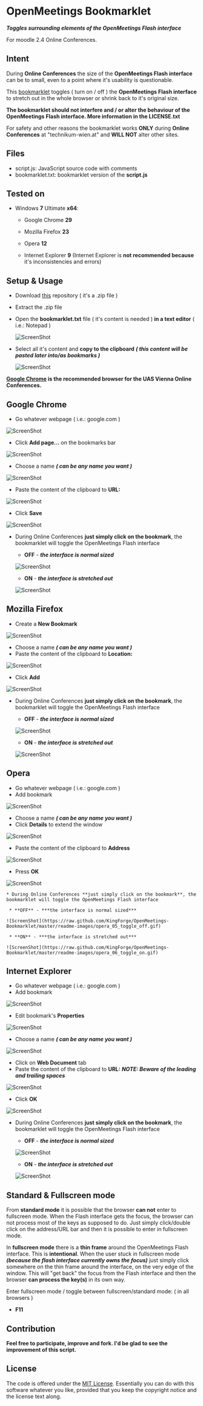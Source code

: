 OpenMeetings Bookmarklet
========================

***Toggles surrounding elements of the OpenMeetings Flash interface***

For moodle 2.4 Online Conferences.

Intent
------

During **Online Conferences** the size of the **OpenMeetings Flash interface** can be to small, even to a point where it's usability is questionable.

This [bookmarklet](http://en.wikipedia.org/wiki/Bookmarklet) toggles ( turn on / off ) the **OpenMeetings Flash interface** to stretch out in the whole browser or shrink back to it's original size.

**The bookmarklet should not interfere and / or alter the behaviour of the OpenMeetings Flash interface. More information in the LICENSE.txt**

For safety and other reasons the bookmarklet works **ONLY** during **Online Conferences** at "technikum-wien.at" and **WILL NOT** alter other sites.

Files
-----

* script.js:   JavaScript source code with comments
* bookmarklet.txt:   bookmarklet version of the **script.js**

Tested on
---------

* Windows **7** Ultimate **x64**:
  * Google Chrome **29**
  * Mozilla Firefox **23**
  * Opera **12**

  * Internet Explorer **9** (Internet Explorer is **not recommended because** it's inconsistencies and errors)

Setup & Usage
-------------

* Download [this](https://github.com/KingForge/OpenMeetings-Bookmarklet/archive/master.zip) repository ( it's a .zip file )
* Extract the .zip file
* Open the **bookmarklet.txt** file ( it's content is needed ) **in a text editor** ( i.e.: Notepad )
  
  ![ScreenShot](https://raw.github.com/KingForge/OpenMeetings-Bookmarklet/master/readme-images/01_open_bookmarklet.gif)

* Select all it's content and **copy to the clipboard** ***( this content will be pasted later into/as bookmarks )***
  
  ![ScreenShot](https://raw.github.com/KingForge/OpenMeetings-Bookmarklet/master/readme-images/02_select_all_and_copy.gif)



**[Google Chrome](www.google.com/chrome) is the recommended browser for the UAS Vienna Online Conferences.**

Google Chrome
-------------
  * Go whatever webpage ( i.e.: google.com )

  ![ScreenShot](https://raw.github.com/KingForge/OpenMeetings-Bookmarklet/master/readme-images/chrome_01_go_wepbage.gif)
 
  * Click **Add page...** on the bookmarks bar

  ![ScreenShot](https://raw.github.com/KingForge/OpenMeetings-Bookmarklet/master/readme-images/chrome_02_add_page.gif)
  
  * Choose a name ***( can be any name you want )***

  ![ScreenShot](https://raw.github.com/KingForge/OpenMeetings-Bookmarklet/master/readme-images/chrome_03_choose_name.gif)
  
  * Paste the content of the clipboard to **URL:**

  ![ScreenShot](https://raw.github.com/KingForge/OpenMeetings-Bookmarklet/master/readme-images/chrome_04_paste.gif)
  
  * Click **Save**

  ![ScreenShot](https://raw.github.com/KingForge/OpenMeetings-Bookmarklet/master/readme-images/chrome_05_save.gif)
  


  * During Online Conferences **just simply click on the bookmark**, the bookmarklet will toggle the OpenMeetings Flash interface
     
     * **OFF** - ***the interface is normal sized***

    ![ScreenShot](https://raw.github.com/KingForge/OpenMeetings-Bookmarklet/master/readme-images/chrome_06_toggle_off.gif)
     
     * **ON** - ***the interface is stretched out***

    ![ScreenShot](https://raw.github.com/KingForge/OpenMeetings-Bookmarklet/master/readme-images/chrome_07_toggle_on.gif)



Mozilla Firefox
---------------
  * Create a **New Bookmark**

  ![ScreenShot](https://raw.github.com/KingForge/OpenMeetings-Bookmarklet/master/readme-images/firefox_01_new_bookmark.gif)

  * Choose a name ***( can be any name you want )***
  * Paste the content of the clipboard to **Location:**

  ![ScreenShot](https://raw.github.com/KingForge/OpenMeetings-Bookmarklet/master/readme-images/firefox_02_paste.gif)

  * Click **Add**

  ![ScreenShot](https://raw.github.com/KingForge/OpenMeetings-Bookmarklet/master/readme-images/firefox_03_add.gif)

  * During Online Conferences **just simply click on the bookmark**, the bookmarklet will toggle the OpenMeetings Flash interface
     
     * **OFF** - ***the interface is normal sized***

    ![ScreenShot](https://raw.github.com/KingForge/OpenMeetings-Bookmarklet/master/readme-images/firefox_04_toggle_off.gif)
     
     * **ON** - ***the interface is stretched out***

    ![ScreenShot](https://raw.github.com/KingForge/OpenMeetings-Bookmarklet/master/readme-images/firefox_05_toggle_on.gif)



Opera
-----
  * Go whatever webpage ( i.e.: google.com )
  * Add bookmark

  ![ScreenShot](https://raw.github.com/KingForge/OpenMeetings-Bookmarklet/master/readme-images/opera_01_add_bookmark.gif)

  * Choose a name ***( can be any name you want )***
  * Click **Details** to extend the window

  ![ScreenShot](https://raw.github.com/KingForge/OpenMeetings-Bookmarklet/master/readme-images/opera_02_details.gif)
  
  * Paste the content of the clipboard to **Address**

  ![ScreenShot](https://raw.github.com/KingForge/OpenMeetings-Bookmarklet/master/readme-images/opera_03_paste.gif)

  * Press **OK**

  ![ScreenShot](https://raw.github.com/KingForge/OpenMeetings-Bookmarklet/master/readme-images/opera_04_ok.gif)
  
    * During Online Conferences **just simply click on the bookmark**, the bookmarklet will toggle the OpenMeetings Flash interface
     
     * **OFF** - ***the interface is normal sized***

    ![ScreenShot](https://raw.github.com/KingForge/OpenMeetings-Bookmarklet/master/readme-images/opera_05_toggle_off.gif)
     
     * **ON** - ***the interface is stretched out***

    ![ScreenShot](https://raw.github.com/KingForge/OpenMeetings-Bookmarklet/master/readme-images/opera_06_toggle_on.gif)

  

Internet Explorer
-----------------
  * Go whatever webpage ( i.e.: google.com )
  * Add bookmark

  ![ScreenShot](https://raw.github.com/KingForge/OpenMeetings-Bookmarklet/master/readme-images/ie_01_add_bookmark.gif)

  * Edit bookmark's **Properties**

  ![ScreenShot](https://raw.github.com/KingForge/OpenMeetings-Bookmarklet/master/readme-images/ie_02_properties.gif)

  * Choose a name ***( can be any name you want )***  

  ![ScreenShot](https://raw.github.com/KingForge/OpenMeetings-Bookmarklet/master/readme-images/ie_03_name.gif)

  * Click on **Web Document** tab
  * Paste the content of the clipboard to **URL:** ***NOTE: Beware of the leading and trailing spaces***

  ![ScreenShot](https://raw.github.com/KingForge/OpenMeetings-Bookmarklet/master/readme-images/ie_04_paste.gif)

  * Click **OK** 

  ![ScreenShot](https://raw.github.com/KingForge/OpenMeetings-Bookmarklet/master/readme-images/ie_05_ok.gif)

  * During Online Conferences **just simply click on the bookmark**, the bookmarklet will toggle the OpenMeetings Flash interface
     
     * **OFF** - ***the interface is normal sized***

    ![ScreenShot](https://raw.github.com/KingForge/OpenMeetings-Bookmarklet/master/readme-images/ie_06_toggle_off.gif)
     
     * **ON** - ***the interface is stretched out***

    ![ScreenShot](https://raw.github.com/KingForge/OpenMeetings-Bookmarklet/master/readme-images/ie_07_toggle_on.gif)



Standard & Fullscreen mode
--------------------------

From **standard mode** it is possible that the browser **can not** enter to fullscreen mode. When the Flash interface gets the focus, the browser can not process most of the keys as supposed to do. Just simply click/double click on the address/URL bar and then it is possible to enter in fullscreen mode.

In **fullscreen mode** there is a **thin frame** around the OpenMeetings Flash interface. This is **intentional**. When the user stuck in fullscreen mode ***(because the flash interface currently owns the focus)*** just simply click somewhere on the thin frame around the interface, on the very edge of the window.
This will "get back" the focus from the Flash interface and then the browser **can process the key(s)** in its own way.

Enter fullscreen mode / toggle between fullscreen/standard mode: ( in all browsers )
  * **F11**

Contribution
------------

**Feel free to participate, improve and fork. I'd be glad to see the improvement of this script.**

License
-------

The code is offered under the [MIT License](http://opensource.org/licenses/mit-license.php). Essentially you can do with this software whatever you like, provided that you keep the copyright notice and the license text along.